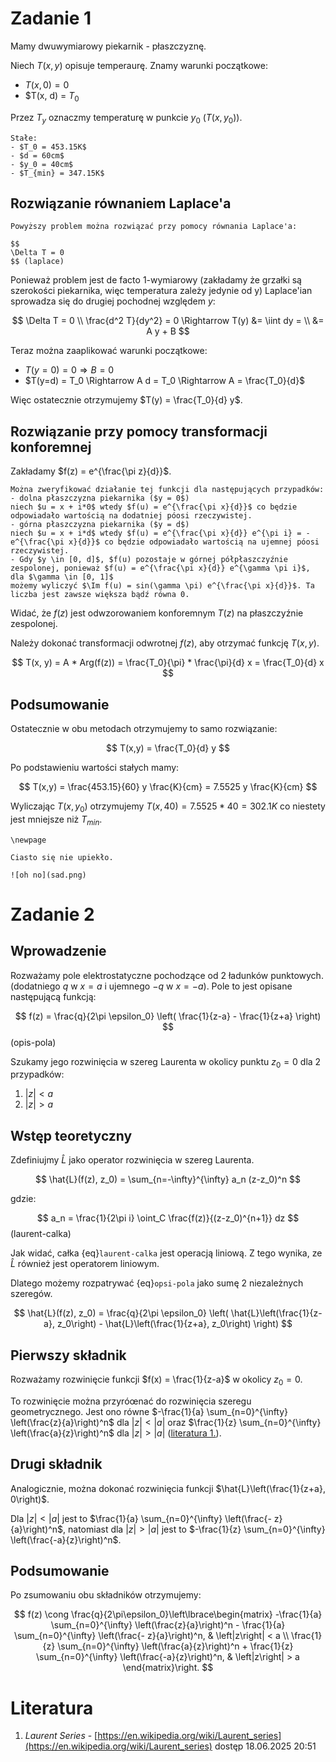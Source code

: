 # Zadanie 1

Mamy dwuwymiarowy piekarnik - płaszczyznę.

Niech $T(x,y)$ opisuje temperaurę.
Znamy warunki początkowe:
- $T(x, 0) = 0$
- $T(x, d) = $T_0$

Przez $T_y$ oznaczmy temperaturę w punkcie $y_0$ ($T(x, y_0)$).

```{note}
Stałe:
- $T_0 = 453.15K$
- $d = 60cm$
- $y_0 = 40cm$
- $T_{min} = 347.15K$
```

## Rozwiązanie równaniem Laplace'a

```{admonition} Równanie Laplace'a
Powyższy problem można rozwiązać przy pomocy równania Laplace'a:

$$
\Delta T = 0
$$ (laplace)
```

Ponieważ problem jest de facto 1-wymiarowy (zakładamy że grzałki są szerokości piekarnika, więc temperatura zależy jedynie od y)
Laplace'ian sprowadza się do drugiej pochodnej względem $y$:

$$
\Delta T = 0 \\
\frac{d^2 T}{dy^2} = 0 \Rightarrow T(y) &= \iint dy = \\
&= A y + B
$$

Teraz można zaaplikować warunki początkowe:
- $T(y=0) = 0 \Rightarrow B = 0$
- $T(y=d) = T_0 \Rightarrow A d = T_0 \Rightarrow A = \frac{T_0}{d}$

Więc ostatecznie otrzymujemy $T(y) = \frac{T_0}{d} y$.

## Rozwiązanie przy pomocy transformacji konforemnej

Zakładamy $f(z) = e^{\frac{\pi z}{d}}$.

```{tip}
Można zweryfikować działanie tej funkcji dla następujących przypadków:
- dolna płaszczyzna piekarnika ($y = 0$)
niech $u = x + i*0$ wtedy $f(u) = e^{\frac{\pi x}{d}}$ co będzie odpowiadało wartością na dodatniej póosi rzeczywistej.
- górna płaszczyzna piekarnika ($y = d$)
niech $u = x + i*d$ wtedy $f(u) = e^{\frac{\pi x}{d}} e^{\pi i} = -e^{\frac{\pi x}{d}}$ co będzie odpowiadało wartością na ujemnej póosi rzeczywistej.
- Gdy $y \in [0, d]$, $f(u) pozostaje w górnej półpłaszczyźnie zespolonej, ponieważ $f(u) = e^{\frac{\pi x}{d}} e^{\gamma \pi i}$, dla $\gamma \in [0, 1]$
możemy wyliczyć $\Im f(u) = sin(\gamma \pi) e^{\frac{\pi x}{d}}$. Ta liczba jest zawsze większa bądź równa 0.
```

Widać, że $f(z)$ jest odwzorowaniem konforemnym $T(z)$ na płaszczyźnie zespolonej.

Należy dokonać transformacji odwrotnej $f(z)$, aby otrzymać funkcję $T(x,y)$.

$$
T(x, y) = A * Arg(f(z)) = \frac{T_0}{\pi} * \frac{\pi}{d} x = \frac{T_0}{d} x
$$

## Podsumowanie

Ostatecznie w obu metodach otrzymujemy to samo rozwiązanie:

$$
T(x,y) = \frac{T_0}{d} y
$$

Po podstawieniu wartości stałych mamy:

$$
T(x,y) = \frac{453.15}{60} y \frac{K}{cm} = 7.5525 y \frac{K}{cm}
$$

Wyliczając $T(x, y_0)$ otrzymujemy $T(x, 40) = 7.5525 * 40 = 302.1 K$ co niestety jest mniejsze niż $T_{min}$.

```{raw} latex
\newpage
```

```{admonition} Wniosek
Ciasto się nie upiekło.

![oh no](sad.png)
```

# Zadanie 2

## Wprowadzenie

Rozważamy pole elektrostatyczne pochodzące od 2 ładunków punktowych.
(dodatniego $q$ w $x=a$ i ujemnego $-q$ w $x=-a$). Pole to jest opisane następującą funkcją:

$$
f(z) = \frac{q}{2\pi \epsilon_0} \left( \frac{1}{z-a} - \frac{1}{z+a} \right)
$$ (opis-pola)

Szukamy jego rozwinięcia w szereg Laurenta w okolicy punktu $z_0=0$
dla 2 przypadków:

1. $\left|z\right| < a$
2. $\left|z\right| > a$

## Wstęp teoretyczny

Zdefiniujmy $\hat{L}$ jako operator rozwinięcia w szereg Laurenta.

$$
\hat{L}(f(z), z_0) = \sum_{n=-\infty}^{\infty} a_n (z-z_0)^n
$$

gdzie:

$$
a_n = \frac{1}{2\pi i} \oint_C \frac{f(z)}{(z-z_0)^{n+1}} dz
$$ (laurent-calka)

Jak widać, całka {eq}`laurent-calka` jest operacją liniową.
Z tego wynika, ze $\hat{L}$ również jest operatorem liniowym.

Dlatego możemy rozpatrywać {eq}`opsi-pola` jako sumę 2 niezależnych szeregów.

$$
\hat{L}(f(z), z_0) = \frac{q}{2\pi \epsilon_0} \left( \hat{L}\left(\frac{1}{z-a}, z_0\right) - \hat{L}\left(\frac{1}{z+a}, z_0\right) \right)
$$

## Pierwszy składnik

Rozważamy rozwinięcie funkcji $f(x) = \frac{1}{z-a}$ w okolicy $z_0 = 0$.

To rozwinięcie można przyróœnać do rozwinięcia szeregu geometrycznego. Jest ono równe
$-\frac{1}{a} \sum_{n=0}^{\infty} \left(\frac{z}{a}\right)^n$ dla $\left|z\right| < \left|a\right|$
oraz $\frac{1}{z} \sum_{n=0}^{\infty} \left(\frac{a}{z}\right)^n$ dla $\left|z\right| > \left|a\right|$ ([literatura 1.](#literatura)).

## Drugi składnik

Analogicznie, można dokonać rozwinięcia funkcji $\hat{L}\left(\frac{1}{z+a}, 0\right)$.

Dla $\left|z\right| < \left|a\right|$ jest to $\frac{1}{a} \sum_{n=0}^{\infty} \left(\frac{- z}{a}\right)^n$,
natomiast dla $\left|z\right| > \left|a\right|$ jest to $-\frac{1}{z} \sum_{n=0}^{\infty} \left(\frac{-a}{z}\right)^n$.

## Podsumowanie

Po zsumowaniu obu składników otrzymujemy:

$$
f(z) \cong \frac{q}{2\pi\epsilon_0}\left\lbrace\begin{matrix}
-\frac{1}{a} \sum_{n=0}^{\infty} \left(\frac{z}{a}\right)^n - \frac{1}{a} \sum_{n=0}^{\infty} \left(\frac{- z}{a}\right)^n, & \left|z\right| < a \\
\frac{1}{z} \sum_{n=0}^{\infty} \left(\frac{a}{z}\right)^n + \frac{1}{z} \sum_{n=0}^{\infty} \left(\frac{-a}{z}\right)^n, & \left|z\right| > a
\end{matrix}\right.
$$

# Literatura

1. _Laurent Series_ - [https://en.wikipedia.org/wiki/Laurent_series](https://en.wikipedia.org/wiki/Laurent_series) dostęp 18.06.2025 20:51

